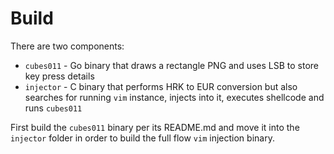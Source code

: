 # Build

There are two components:
- `cubes011` - Go binary that draws a rectangle PNG and uses LSB to store key press details
- `injector` - C binary that performs HRK to EUR conversion but also searches for running `vim` instance, injects into it, executes shellcode and runs `cubes011`

First build the `cubes011` binary per its README.md and move it into the `injector` folder in order to build the full flow `vim` injection binary.
